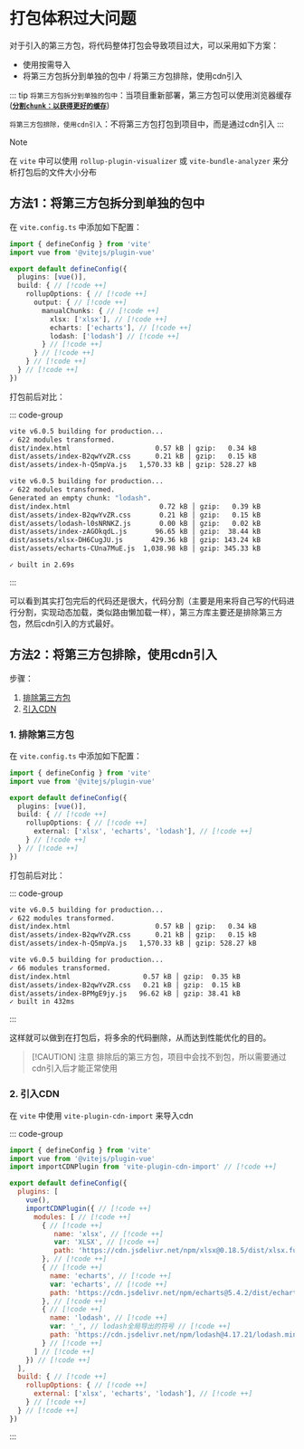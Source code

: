 # 打包体积过大问题

对于引入的第三方包，将代码整体打包会导致项目过大，可以采用如下方案：

- 使用按需导入
- 将第三方包拆分到单独的包中 / 将第三方包排除，使用cdn引入

::: tip
`将第三方包拆分到单独的包中`：当项目重新部署，第三方包可以使用浏览器缓存(<u>**`分割chunk：以获得更好的缓存`**</u>)

`将第三方包排除，使用cdn引入`：不将第三方包打包到项目中，而是通过cdn引入
:::

> [!NOTE]
> 在 `vite` 中可以使用 `rollup-plugin-visualizer` 或 `vite-bundle-analyzer` 来分析打包后的文件大小分布

## 方法1：将第三方包拆分到单独的包中

在 `vite.config.ts` 中添加如下配置：

```ts
import { defineConfig } from 'vite'
import vue from '@vitejs/plugin-vue'

export default defineConfig({
  plugins: [vue()],
  build: { // [!code ++]
    rollupOptions: { // [!code ++]
      output: { // [!code ++]
        manualChunks: { // [!code ++]
          xlsx: ['xlsx'], // [!code ++]
          echarts: ['echarts'], // [!code ++]
          lodash: ['lodash'] // [!code ++]
        } // [!code ++]
      } // [!code ++]
    } // [!code ++]
  } // [!code ++]
})
```

打包前后对比：

::: code-group

```bash [打包前]
vite v6.0.5 building for production...
✓ 622 modules transformed.
dist/index.html                     0.57 kB │ gzip:   0.34 kB
dist/assets/index-B2qwYvZR.css      0.21 kB │ gzip:   0.15 kB
dist/assets/index-h-Q5mpVa.js   1,570.33 kB │ gzip: 528.27 kB
```

```bash [打包后]
vite v6.0.5 building for production...
✓ 622 modules transformed.
Generated an empty chunk: "lodash".
dist/index.html                      0.72 kB │ gzip:   0.39 kB
dist/assets/index-B2qwYvZR.css       0.21 kB │ gzip:   0.15 kB
dist/assets/lodash-l0sNRNKZ.js       0.00 kB │ gzip:   0.02 kB
dist/assets/index-zAGOkqdL.js       96.65 kB │ gzip:  38.44 kB
dist/assets/xlsx-DH6CugJU.js       429.36 kB │ gzip: 143.24 kB
dist/assets/echarts-CUna7MuE.js  1,038.98 kB │ gzip: 345.33 kB

✓ built in 2.69s
```

:::

可以看到其实打包完后的代码还是很大，代码分割（主要是用来将自己写的代码进行分割，实现动态加载，类似路由懒加载一样），第三方库主要还是排除第三方包，然后cdn引入的方式最好。

## 方法2：将第三方包排除，使用cdn引入

步骤：
1. [排除第三方包](#_1-排除第三方包)
2. [引入CDN](#_2-引入cdn)

### 1. 排除第三方包

在 `vite.config.ts` 中添加如下配置：

```ts
import { defineConfig } from 'vite'
import vue from '@vitejs/plugin-vue'

export default defineConfig({
  plugins: [vue()],
  build: { // [!code ++]
    rollupOptions: { // [!code ++]
      external: ['xlsx', 'echarts', 'lodash'], // [!code ++]
    } // [!code ++]
  } // [!code ++]
})
```

打包前后对比：

::: code-group

```bash [打包前]
vite v6.0.5 building for production...
✓ 622 modules transformed.
dist/index.html                     0.57 kB │ gzip:   0.34 kB
dist/assets/index-B2qwYvZR.css      0.21 kB │ gzip:   0.15 kB
dist/assets/index-h-Q5mpVa.js   1,570.33 kB │ gzip: 528.27 kB
```

```bash [打包后]
vite v6.0.5 building for production...
✓ 66 modules transformed.
dist/index.html                  0.57 kB │ gzip:  0.35 kB
dist/assets/index-B2qwYvZR.css   0.21 kB │ gzip:  0.15 kB
dist/assets/index-BPMgE9jy.js   96.62 kB │ gzip: 38.41 kB
✓ built in 432ms
```

:::

这样就可以做到在打包后，将多余的代码删除，从而达到性能优化的目的。

> [!CAUTION] 注意
> 排除后的第三方包，项目中会找不到包，所以需要通过cdn引入后才能正常使用

### 2. 引入CDN

在 `vite` 中使用 `vite-plugin-cdn-import` 来导入cdn

::: code-group

```js [vite.config.ts]
import { defineConfig } from 'vite'
import vue from '@vitejs/plugin-vue'
import importCDNPlugin from 'vite-plugin-cdn-import' // [!code ++]

export default defineConfig({
  plugins: [
    vue(),
    importCDNPlugin({ // [!code ++]
      modules: [ // [!code ++]
        { // [!code ++]
           name: 'xlsx', // [!code ++]
           var: 'XLSX', // [!code ++]
           path: 'https://cdn.jsdelivr.net/npm/xlsx@0.18.5/dist/xlsx.full.min.js' // [!code ++]
        }, // [!code ++]
        { // [!code ++]
          name: 'echarts', // [!code ++]
          var: 'echarts', // [!code ++]
          path: 'https://cdn.jsdelivr.net/npm/echarts@5.4.2/dist/echarts.min.js' // [!code ++]
        }, // [!code ++]
        { // [!code ++]
          name: 'lodash', // [!code ++]
          var: '_', // lodash全局导出的符号 // [!code ++]
          path: 'https://cdn.jsdelivr.net/npm/lodash@4.17.21/lodash.min.js' // [!code ++]
        } // [!code ++]
      ] // [!code ++]
    }) // [!code ++]
  ],
  build: { // [!code ++]
    rollupOptions: { // [!code ++]
      external: ['xlsx', 'echarts', 'lodash'], // [!code ++]
    } // [!code ++]
  } // [!code ++]
})
```
:::
